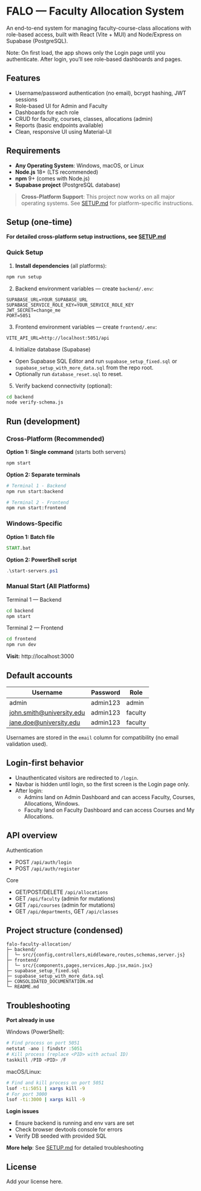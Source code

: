 # FALO — Faculty Allocation System

An end-to-end system for managing faculty-course-class allocations with role-based access, built with React (Vite + MUI) and Node/Express on Supabase (PostgreSQL).

Note: On first load, the app shows only the Login page until you authenticate. After login, you’ll see role-based dashboards and pages.

## Features
- Username/password authentication (no email), bcrypt hashing, JWT sessions
- Role-based UI for Admin and Faculty
- Dashboards for each role
- CRUD for faculty, courses, classes, allocations (admin)
- Reports (basic endpoints available)
- Clean, responsive UI using Material-UI

## Requirements
- **Any Operating System**: Windows, macOS, or Linux
- **Node.js** 18+ (LTS recommended)
- **npm** 9+ (comes with Node.js)
- **Supabase project** (PostgreSQL database)

> **Cross-Platform Support**: This project now works on all major operating systems. See [SETUP.md](./SETUP.md) for platform-specific instructions.

## Setup (one-time)

**For detailed cross-platform setup instructions, see [SETUP.md](./SETUP.md)**

### Quick Setup

1) **Install dependencies** (all platforms):
```bash
npm run setup
```

2) Backend environment variables — create `backend/.env`:
```env
SUPABASE_URL=YOUR_SUPABASE_URL
SUPABASE_SERVICE_ROLE_KEY=YOUR_SERVICE_ROLE_KEY
JWT_SECRET=change_me
PORT=5051
```

3) Frontend environment variables — create `frontend/.env`:
```env
VITE_API_URL=http://localhost:5051/api
```

4) Initialize database (Supabase)
- Open Supabase SQL Editor and run `supabase_setup_fixed.sql` or `supabase_setup_with_more_data.sql` from the repo root.
- Optionally run `database_reset.sql` to reset.

5) Verify backend connectivity (optional):
```bash
cd backend
node verify-schema.js
```

## Run (development)

### Cross-Platform (Recommended)

**Option 1: Single command** (starts both servers)
```bash
npm start
```

**Option 2: Separate terminals**
```bash
# Terminal 1 - Backend
npm run start:backend

# Terminal 2 - Frontend
npm run start:frontend
```

### Windows-Specific

**Option 1: Batch file**
```cmd
START.bat
```

**Option 2: PowerShell script**
```powershell
.\start-servers.ps1
```

### Manual Start (All Platforms)

Terminal 1 — Backend
```bash
cd backend
npm start
```

Terminal 2 — Frontend
```bash
cd frontend
npm run dev
```

**Visit:** http://localhost:3000

## Default accounts
| Username | Password | Role |
|---|---|---|
| admin | admin123 | admin |
| john.smith@university.edu | admin123 | faculty |
| jane.doe@university.edu | admin123 | faculty |

Usernames are stored in the `email` column for compatibility (no email validation used).

## Login-first behavior
- Unauthenticated visitors are redirected to `/login`.
- Navbar is hidden until login, so the first screen is the Login page only.
- After login:
  - Admins land on Admin Dashboard and can access Faculty, Courses, Allocations, Windows.
  - Faculty land on Faculty Dashboard and can access Courses and My Allocations.

## API overview
Authentication
- POST `/api/auth/login`
- POST `/api/auth/register`

Core
- GET/POST/DELETE `/api/allocations`
- GET `/api/faculty` (admin for mutations)
- GET `/api/courses` (admin for mutations)
- GET `/api/departments`, GET `/api/classes`

## Project structure (condensed)
```
falo-faculty-allocation/
├─ backend/
│  └─ src/{config,controllers,middleware,routes,schemas,server.js}
├─ frontend/
│  └─ src/{components,pages,services,App.jsx,main.jsx}
├─ supabase_setup_fixed.sql
├─ supabase_setup_with_more_data.sql
├─ CONSOLIDATED_DOCUMENTATION.md
└─ README.md
```

## Troubleshooting

**Port already in use**

Windows (PowerShell):
```powershell
# Find process on port 5051
netstat -ano | findstr :5051
# Kill process (replace <PID> with actual ID)
taskkill /PID <PID> /F
```

macOS/Linux:
```bash
# Find and kill process on port 5051
lsof -ti:5051 | xargs kill -9
# For port 3000
lsof -ti:3000 | xargs kill -9
```

**Login issues**
- Ensure backend is running and env vars are set
- Check browser devtools console for errors
- Verify DB seeded with provided SQL

**More help**: See [SETUP.md](./SETUP.md) for detailed troubleshooting

## License
Add your license here.

